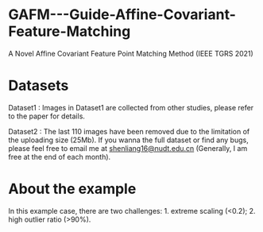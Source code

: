 # GAFM---Guide-Affine-Covariant-Feature-Matching
A Novel Affine Covariant Feature Point Matching Method  (IEEE TGRS 2021)


# Datasets
Dataset1 : Images in Dataset1 are collected from other studies, please refer to the paper for details.

Dataset2 : The last 110 images have been removed due to the limitation of the uploading size (25Mb). If you wanna the full dataset or find any bugs, please feel free to email me at shenliang16@nudt.edu.cn (Generally, I am free at the end of each month).


# About the example
In this example case, there are two  challenges: 1. extreme scaling (<0.2); 2. high outlier ratio (>90%). 
